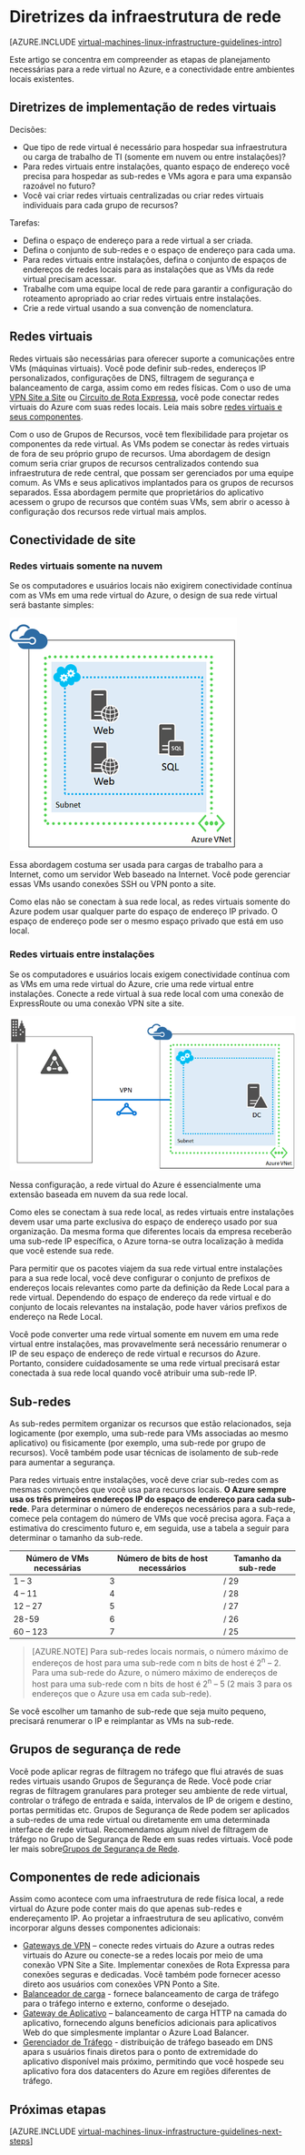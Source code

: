 <properties
	pageTitle="Diretrizes da infraestrutura de rede | Microsoft Azure"
	description="Saiba mais sobre as principais diretrizes de design e implementação para a implantação de rede virtual nos serviços de infraestrutura do Azure."
	documentationCenter=""
	services="virtual-machines-linux"
	authors="iainfoulds"
	manager="timlt"
	editor=""
	tags="azure-resource-manager"/>

<tags
	ms.service="virtual-machines-linux"
	ms.workload="infrastructure-services"
	ms.tgt_pltfrm="vm-linux"
	ms.devlang="na"
	ms.topic="article"
	ms.date="09/08/2016"
	ms.author="iainfou"/>

# Diretrizes da infraestrutura de rede

[AZURE.INCLUDE [virtual-machines-linux-infrastructure-guidelines-intro](../../includes/virtual-machines-linux-infrastructure-guidelines-intro.md)]

Este artigo se concentra em compreender as etapas de planejamento necessárias para a rede virtual no Azure, e a conectividade entre ambientes locais existentes.


## Diretrizes de implementação de redes virtuais

Decisões:

- Que tipo de rede virtual é necessário para hospedar sua infraestrutura ou carga de trabalho de TI (somente em nuvem ou entre instalações)?
- Para redes virtuais entre instalações, quanto espaço de endereço você precisa para hospedar as sub-redes e VMs agora e para uma expansão razoável no futuro?
- Você vai criar redes virtuais centralizadas ou criar redes virtuais individuais para cada grupo de recursos?

Tarefas:

- Defina o espaço de endereço para a rede virtual a ser criada.
- Defina o conjunto de sub-redes e o espaço de endereço para cada uma.
- Para redes virtuais entre instalações, defina o conjunto de espaços de endereços de redes locais para as instalações que as VMs da rede virtual precisam acessar.
- Trabalhe com uma equipe local de rede para garantir a configuração do roteamento apropriado ao criar redes virtuais entre instalações.
- Crie a rede virtual usando a sua convenção de nomenclatura.


## Redes virtuais

Redes virtuais são necessárias para oferecer suporte a comunicações entre VMs (máquinas virtuais). Você pode definir sub-redes, endereços IP personalizados, configurações de DNS, filtragem de segurança e balanceamento de carga, assim como em redes físicas. Com o uso de uma [VPN Site a Site](../vpn-gateway/vpn-gateway-topology.md) ou [Circuito de Rota Expressa](../expressroute/expressroute-introduction.md), você pode conectar redes virtuais do Azure com suas redes locais. Leia mais sobre [redes virtuais e seus componentes](../virtual-network/virtual-networks-overview.md).

Com o uso de Grupos de Recursos, você tem flexibilidade para projetar os componentes da rede virtual. As VMs podem se conectar às redes virtuais de fora de seu próprio grupo de recursos. Uma abordagem de design comum seria criar grupos de recursos centralizados contendo sua infraestrutura de rede central, que possam ser gerenciados por uma equipe comum. As VMs e seus aplicativos implantados para os grupos de recursos separados. Essa abordagem permite que proprietários do aplicativo acessem o grupo de recursos que contém suas VMs, sem abrir o acesso à configuração dos recursos rede virtual mais amplos.

## Conectividade de site

### Redes virtuais somente na nuvem
Se os computadores e usuários locais não exigirem conectividade contínua com as VMs em uma rede virtual do Azure, o design de sua rede virtual será bastante simples:

![Diagrama básico de rede virtual somente na nuvem](./media/virtual-machines-common-infrastructure-service-guidelines/vnet01.png)

Essa abordagem costuma ser usada para cargas de trabalho para a Internet, como um servidor Web baseado na Internet. Você pode gerenciar essas VMs usando conexões SSH ou VPN ponto a site.

Como elas não se conectam à sua rede local, as redes virtuais somente do Azure podem usar qualquer parte do espaço de endereço IP privado. O espaço de endereço pode ser o mesmo espaço privado que está em uso local.


### Redes virtuais entre instalações
Se os computadores e usuários locais exigem conectividade contínua com as VMs em uma rede virtual do Azure, crie uma rede virtual entre instalações. Conecte a rede virtual à sua rede local com uma conexão de ExpressRoute ou uma conexão VPN site a site.

![Diagrama de rede virtual entre instalações](./media/virtual-machines-common-infrastructure-service-guidelines/vnet02.png)

Nessa configuração, a rede virtual do Azure é essencialmente uma extensão baseada em nuvem da sua rede local.

Como eles se conectam à sua rede local, as redes virtuais entre instalações devem usar uma parte exclusiva do espaço de endereço usado por sua organização. Da mesma forma que diferentes locais da empresa receberão uma sub-rede IP específica, o Azure torna-se outra localização à medida que você estende sua rede.

Para permitir que os pacotes viajem da sua rede virtual entre instalações para a sua rede local, você deve configurar o conjunto de prefixos de endereços locais relevantes como parte da definição da Rede Local para a rede virtual. Dependendo do espaço de endereço da rede virtual e do conjunto de locais relevantes na instalação, pode haver vários prefixos de endereço na Rede Local.

Você pode converter uma rede virtual somente em nuvem em uma rede virtual entre instalações, mas provavelmente será necessário renumerar o IP de seu espaço de endereço de rede virtual e recursos do Azure. Portanto, considere cuidadosamente se uma rede virtual precisará estar conectada à sua rede local quando você atribuir uma sub-rede IP.

## Sub-redes
As sub-redes permitem organizar os recursos que estão relacionados, seja logicamente (por exemplo, uma sub-rede para VMs associadas ao mesmo aplicativo) ou fisicamente (por exemplo, uma sub-rede por grupo de recursos). Você também pode usar técnicas de isolamento de sub-rede para aumentar a segurança.

Para redes virtuais entre instalações, você deve criar sub-redes com as mesmas convenções que você usa para recursos locais. **O Azure sempre usa os três primeiros endereços IP do espaço de endereço para cada sub-rede**. Para determinar o número de endereços necessários para a sub-rede, comece pela contagem do número de VMs que você precisa agora. Faça a estimativa do crescimento futuro e, em seguida, use a tabela a seguir para determinar o tamanho da sub-rede.

Número de VMs necessárias | Número de bits de host necessários | Tamanho da sub-rede
--- | --- | ---
1 – 3 | 3 | / 29
4 – 11 | 4 | / 28
12 – 27 | 5 | / 27
28-59 | 6 | / 26
60 – 123 | 7 | / 25

> [AZURE.NOTE] Para sub-redes locais normais, o número máximo de endereços de host para uma sub-rede com n bits de host é 2<sup>n</sup> – 2. Para uma sub-rede do Azure, o número máximo de endereços de host para uma sub-rede com n bits de host é 2<sup>n</sup> – 5 (2 mais 3 para os endereços que o Azure usa em cada sub-rede).

Se você escolher um tamanho de sub-rede que seja muito pequeno, precisará renumerar o IP e reimplantar as VMs na sub-rede.


## Grupos de segurança de rede
Você pode aplicar regras de filtragem no tráfego que flui através de suas redes virtuais usando Grupos de Segurança de Rede. Você pode criar regras de filtragem granulares para proteger seu ambiente de rede virtual, controlar o tráfego de entrada e saída, intervalos de IP de origem e destino, portas permitidas etc. Grupos de Segurança de Rede podem ser aplicados a sub-redes de uma rede virtual ou diretamente em uma determinada interface de rede virtual. Recomendamos algum nível de filtragem de tráfego no Grupo de Segurança de Rede em suas redes virtuais. Você pode ler mais sobre[Grupos de Segurança de Rede](../virtual-network/virtual-networks-nsg.md).


## Componentes de rede adicionais
Assim como acontece com uma infraestrutura de rede física local, a rede virtual do Azure pode conter mais do que apenas sub-redes e endereçamento IP. Ao projetar a infraestrutura de seu aplicativo, convém incorporar alguns desses componentes adicionais:

- [Gateways de VPN](../vpn-gateway/vpn-gateway-about-vpngateways.md) – conecte redes virtuais do Azure a outras redes virtuais do Azure ou conecte-se a redes locais por meio de uma conexão VPN Site a Site. Implementar conexões de Rota Expressa para conexões seguras e dedicadas. Você também pode fornecer acesso direto aos usuários com conexões VPN Ponto a Site.
- [Balanceador de carga](../load-balancer/load-balancer-overview.md) - fornece balanceamento de carga de tráfego para o tráfego interno e externo, conforme o desejado.
- [Gateway de Aplicativo](../application-gateway/application-gateway-introduction.md) – balanceamento de carga HTTP na camada do aplicativo, fornecendo alguns benefícios adicionais para aplicativos Web do que simplesmente implantar o Azure Load Balancer.
- [Gerenciador de Tráfego](../traffic-manager/traffic-manager-overview.md) - distribuição de tráfego baseado em DNS apara s usuários finais diretos para o ponto de extremidade do aplicativo disponível mais próximo, permitindo que você hospede seu aplicativo fora dos datacenters do Azure em regiões diferentes de tráfego.


## Próximas etapas

[AZURE.INCLUDE [virtual-machines-linux-infrastructure-guidelines-next-steps](../../includes/virtual-machines-linux-infrastructure-guidelines-next-steps.md)]

<!---HONumber=AcomDC_0914_2016-->
